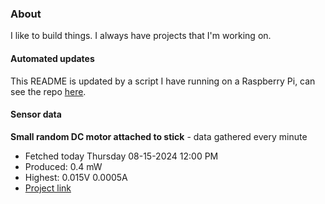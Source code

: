 ### About
I like to build things. I always have projects that I'm working on.

#### Automated updates
This README is updated by a script I have running on a Raspberry Pi, can see the repo [here](https://github.com/jdc-cunningham/raspi-git-repo-updater).

#### Sensor data


**Small random DC motor attached to stick** - data gathered every minute
- Fetched today Thursday 08-15-2024 12:00 PM
- Produced: 0.4 mW
- Highest: 0.015V 0.0005A
- [Project link](https://github.com/jdc-cunningham/turbine-raspi)